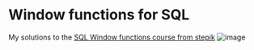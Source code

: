 # Window functions for SQL
My solutions to the [SQL Window functions course from stepik](https://stepik.org/course/95367/)
![image](https://github.com/ElderEv1l/sql_windows/assets/95085670/c00295d9-e5e7-4436-b0d9-df89a7122d92)
